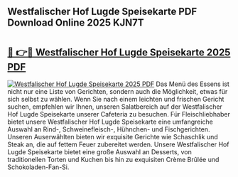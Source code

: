 ## Westfalischer Hof Lugde Speisekarte PDF Download Online 2025 KJN7T

# <h2><a href="http://gc8ouo.nevu.top/?p=Westfalischer+Hof+Lugde+Speisekarte">🔗 👉🔴 Westfalischer Hof Lugde Speisekarte 2025 PDF</a></h2>

[![Westfalischer Hof Lugde Speisekarte 2025 PDF](https://i.imgur.com/dBaPXMq.png)](http://gc8ouo.nevu.top/?p=Westfalischer+Hof+Lugde+Speisekarte)
Das Menü des Essens ist nicht nur eine Liste von Gerichten, sondern auch die Möglichkeit, etwas für sich selbst zu wählen. Wenn Sie nach einem leichten und frischen Gericht suchen, empfehlen wir Ihnen, unseren Salatbereich auf der Westfalischer Hof Lugde Speisekarte unserer Cafeteria zu besuchen. Für Fleischliebhaber bietet unsere Westfalischer Hof Lugde Speisekarte eine umfangreiche Auswahl an Rind-, Schweinefleisch-, Hühnchen- und Fischgerichten. Unseren Auserwählten bieten wir exquisite Gerichte wie Schaschlik und Steak an, die auf fettem Feuer zubereitet werden. Unsere Westfalischer Hof Lugde Speisekarte bietet eine große Auswahl an Desserts, von traditionellen Torten und Kuchen bis hin zu exquisiten Crème Brûlée und Schokoladen-Fan-Si.

